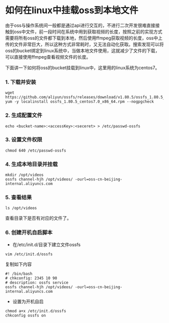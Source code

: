 # 如何在linux中挂载oss到本地文件

由于oss与操作系统间一般都是通过api进行交互的，不进行二次开发很难直接接触到oss中文件，前一段时间在系统中用到获取视频的长度，按照之前的实现方式需要将所有oss的文件都下载到本地，然后使用ffmpeg获取视频的长度，oss中上传的文件非常巨大，所以这种方式非常耗时，又无法自动化获取。搜索发现可以将oss的bucket绑定到linux系统中，当做本地文件使用，这就减少了文件的下载，可以直接使用ffmpeg查看视频文件的长度。

下面讲一下如何将oss的bucket挂载到linux中，这里用的linux系统为centos7。

### 1. 下载并安装

```
wget https://github.com/aliyun/ossfs/releases/download/v1.80.5/ossfs_1.80.5_centos7.0_x86_64.rpm
yum -y localinstall ossfs_1.80.5_centos7.0_x86_64.rpm --nogpgcheck
```

### 2. 生成配置文件

```
echo <bucket-name>:<accessKey>:<seceret> > /etc/passwd-ossfs
```

### 3. 设置文件权限

```
chmod 640 /etc/passwd-ossfs
```

### 4. 生成本地目录并挂载

```
mkdir /opt/videos
ossfs channel-hjh /opt/videos/ -ourl=oss-cn-beijing-internal.aliyuncs.com
```

### 5. 查看结果

```
ls /opt/videos
```

查看目录下是否有对应的文件了。

### 6. 创建开机自启脚本

- 在/etc/init.d/目录下建立文件ossfs

```
vim /etc/init.d/ossfs
```

复制如下内容

```
#! /bin/bash
# chkconfig: 2345 10 90
# description: ossfs service
ossfs channel-hjh /opt/videos/ -ourl=oss-cn-beijing-internal.aliyuncs.com
```

- 设置为开机自启

```
chmod a+x /etc/init.d/ossfs
chkconfig ossfs on
```